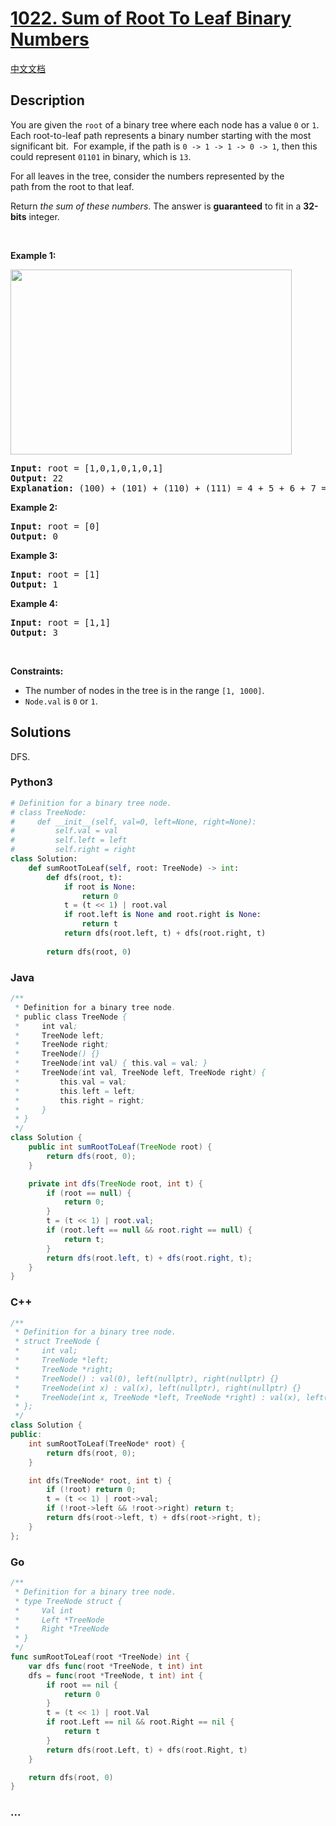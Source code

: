 # [1022. Sum of Root To Leaf Binary Numbers](https://leetcode.com/problems/sum-of-root-to-leaf-binary-numbers)

[中文文档](/solution/1000-1099/1022.Sum%20of%20Root%20To%20Leaf%20Binary%20Numbers/README.md)

## Description

<p>You are given the <code>root</code> of a binary tree where each node has a value <code>0</code>&nbsp;or <code>1</code>.&nbsp; Each root-to-leaf path represents a binary number starting with the most significant bit.&nbsp; For example, if the path is <code>0 -&gt; 1 -&gt; 1 -&gt; 0 -&gt; 1</code>, then this could represent <code>01101</code> in binary, which is <code>13</code>.</p>

<p>For all leaves in the tree, consider the numbers represented by the path&nbsp;from the root to that leaf.</p>

<p>Return <em>the sum of these numbers</em>. The answer is <strong>guaranteed</strong> to fit in a <strong>32-bits</strong> integer.</p>

<p>&nbsp;</p>
<p><strong>Example 1:</strong></p>
<img alt="" src="https://cdn.jsdelivr.net/gh/doocs/leetcode@main/solution/1000-1099/1022.Sum%20of%20Root%20To%20Leaf%20Binary%20Numbers/images/sum-of-root-to-leaf-binary-numbers.png" style="width: 450px; height: 296px;" />
<pre>
<strong>Input:</strong> root = [1,0,1,0,1,0,1]
<strong>Output:</strong> 22
<strong>Explanation: </strong>(100) + (101) + (110) + (111) = 4 + 5 + 6 + 7 = 22
</pre>

<p><strong>Example 2:</strong></p>

<pre>
<strong>Input:</strong> root = [0]
<strong>Output:</strong> 0
</pre>

<p><strong>Example 3:</strong></p>

<pre>
<strong>Input:</strong> root = [1]
<strong>Output:</strong> 1
</pre>

<p><strong>Example 4:</strong></p>

<pre>
<strong>Input:</strong> root = [1,1]
<strong>Output:</strong> 3
</pre>

<p>&nbsp;</p>
<p><strong>Constraints:</strong></p>

<ul>
	<li>The number of nodes in the tree is in the range <code>[1, 1000]</code>.</li>
	<li><code>Node.val</code> is <code>0</code> or <code>1</code>.</li>
</ul>

## Solutions

DFS.

<!-- tabs:start -->

### **Python3**

```python
# Definition for a binary tree node.
# class TreeNode:
#     def __init__(self, val=0, left=None, right=None):
#         self.val = val
#         self.left = left
#         self.right = right
class Solution:
    def sumRootToLeaf(self, root: TreeNode) -> int:
        def dfs(root, t):
            if root is None:
                return 0
            t = (t << 1) | root.val
            if root.left is None and root.right is None:
                return t
            return dfs(root.left, t) + dfs(root.right, t)
        
        return dfs(root, 0)
```

### **Java**

```java
/**
 * Definition for a binary tree node.
 * public class TreeNode {
 *     int val;
 *     TreeNode left;
 *     TreeNode right;
 *     TreeNode() {}
 *     TreeNode(int val) { this.val = val; }
 *     TreeNode(int val, TreeNode left, TreeNode right) {
 *         this.val = val;
 *         this.left = left;
 *         this.right = right;
 *     }
 * }
 */
class Solution {
    public int sumRootToLeaf(TreeNode root) {
        return dfs(root, 0);
    }

    private int dfs(TreeNode root, int t) {
        if (root == null) {
            return 0;
        }
        t = (t << 1) | root.val;
        if (root.left == null && root.right == null) {
            return t;
        }
        return dfs(root.left, t) + dfs(root.right, t);
    }
}
```

### **C++**

```cpp
/**
 * Definition for a binary tree node.
 * struct TreeNode {
 *     int val;
 *     TreeNode *left;
 *     TreeNode *right;
 *     TreeNode() : val(0), left(nullptr), right(nullptr) {}
 *     TreeNode(int x) : val(x), left(nullptr), right(nullptr) {}
 *     TreeNode(int x, TreeNode *left, TreeNode *right) : val(x), left(left), right(right) {}
 * };
 */
class Solution {
public:
    int sumRootToLeaf(TreeNode* root) {
        return dfs(root, 0);
    }

    int dfs(TreeNode* root, int t) {
        if (!root) return 0;
        t = (t << 1) | root->val;
        if (!root->left && !root->right) return t;
        return dfs(root->left, t) + dfs(root->right, t);
    }
};
```

### **Go**

```go
/**
 * Definition for a binary tree node.
 * type TreeNode struct {
 *     Val int
 *     Left *TreeNode
 *     Right *TreeNode
 * }
 */
func sumRootToLeaf(root *TreeNode) int {
	var dfs func(root *TreeNode, t int) int
	dfs = func(root *TreeNode, t int) int {
		if root == nil {
			return 0
		}
		t = (t << 1) | root.Val
		if root.Left == nil && root.Right == nil {
			return t
		}
		return dfs(root.Left, t) + dfs(root.Right, t)
	}

	return dfs(root, 0)
}
```

### **...**

```

```

<!-- tabs:end -->
